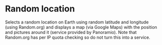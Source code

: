 # Random location
Selects a random location on Earth using random latitude and longitude (using Random.org) and displays a map (via Google Maps) with the position and pictures around it (service provided by Panoramio).
Note that Random.org has per IP quota checking so do not turn this into a service.
